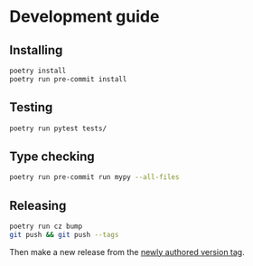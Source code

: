 # Development guide

## Installing

```bash
poetry install
poetry run pre-commit install
```

## Testing

```bash
poetry run pytest tests/
```

## Type checking

```bash
poetry run pre-commit run mypy --all-files
```

## Releasing

```bash
poetry run cz bump
git push && git push --tags
```

Then make a new release from the
[newly authored version tag](https://github.com/pattersam/tidi/tags).
